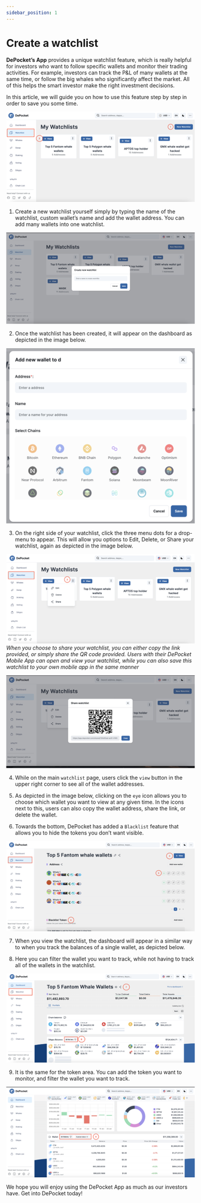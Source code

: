 ```yaml
---
sidebar_position: 1
---
```


# Create a watchlist

**DePocket’s App** provides a unique watchlist feature, which is really helpful for investors who want to follow specific wallets and monitor their trading activities. For example, investors can track the P&L of many wallets at the same time, or follow the big whales who significantly affect the market. All of this helps the smart investor make the right investment decisions.  

In this article, we will guide you on how to use this feature step by step in order to save you some time.

![](../../../static/img/docs/watchlist/3.1.png)

1) Create a new watchlist yourself simply by typing the name of the watchlist, custom wallet’s name and add the wallet address. You can add many wallets into one watchlist.

![](../../../static/img/docs/watchlist/3.2.png)

2) Once the watchlist has been created, it will appear on the dashboard as depicted in the image below. 

![](../../../static/img/docs/watchlist/3.3.png)

3) On the right side of your watchlist, click the three menu dots for a drop-menu to appear. This will allow you options to Edit, Delete, or Share your watchlist, again as depicted in the image below.

![](../../../static/img/docs/watchlist/3.4.png)
*When you choose to share your watchlist, you can either copy the link provided, or simply share the QR code provided. Users with their DePocket Mobile App can open and view your watchlist, while you can also save this watchlist to your own mobile app in the same manner*

![](../../../static/img/docs/watchlist/3.5.png)

4) While on the main `watchlist` page, users click the `view` button in the upper right corner to see all of the wallet addresses.

5) As depicted in the image below, clicking on the `eye` icon allows you to choose which wallet you want to view at any given time. In the icons next to this, users can also copy the wallet address, share the link, or delete the wallet.

6) Towards the bottom, DePocket has added a `Blacklist` feature that allows you to hide the tokens you don’t want visible.

![](../../../static/img/docs/watchlist/3.6.png)

7) When you view the watchlist, the dashboard will appear in a similar way to when you track the balances of a single wallet, as depicted below.

8) Here you can filter the wallet you want to track, while not having to track all of the wallets in the watchlist.

![](../../../static/img/docs/watchlist/3.7.png)

9) It is the same for the token area. You can add the token you want to monitor, and filter the wallet you want to track.

![](../../../static/img/docs/watchlist/3.8.png)

We hope you will enjoy using the DePocket App as much as our investors have. 
Get into DePocket today!
